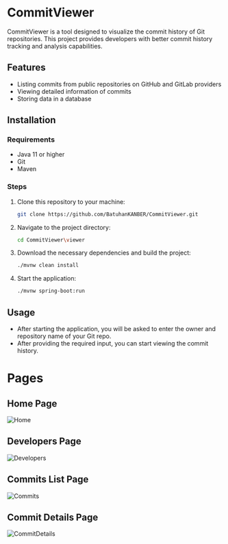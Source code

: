 # CommitViewer

CommitViewer is a tool designed to visualize the commit history of Git repositories. This project provides developers with better commit history tracking and analysis capabilities.

## Features

- Listing commits from public repositories on GitHub and GitLab providers
- Viewing detailed information of commits
- Storing data in a database

## Installation

### Requirements

- Java 11 or higher
- Git
- Maven

### Steps

1. Clone this repository to your machine:

    ```bash
    git clone https://github.com/BatuhanKANBER/CommitViewer.git
    ```

2. Navigate to the project directory:

    ```bash
    cd CommitViewer\viewer
    ```

3. Download the necessary dependencies and build the project:

    ```bash
    ./mvnw clean install
    ```

4. Start the application:

    ```bash
    ./mvnw spring-boot:run
    ```

## Usage

- After starting the application, you will be asked to enter the owner and repository name of your Git repo.
- After providing the required input, you can start viewing the commit history.

# Pages

## Home Page
![Home](https://github.com/user-attachments/assets/f9032aff-5f70-4150-bebb-63383e01c683)
## Developers Page
![Developers](https://github.com/user-attachments/assets/55433dc7-a7d3-41b7-9a3b-020de66d4ab1)
## Commits List Page
![Commits](https://github.com/user-attachments/assets/4bab360c-5d87-4dc8-84db-4f8a4740a01e)
## Commit Details Page
![CommitDetails](https://github.com/user-attachments/assets/50f500ba-5d5c-409e-8630-62611fed658e)
